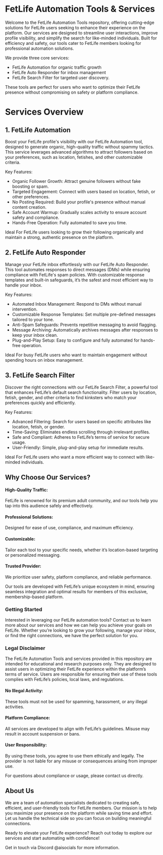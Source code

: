 # **FetLife Automation Tools & Services**
Welcome to the FetLife Automation Tools repository, offering cutting-edge solutions for FetLife users seeking to enhance their experience on the platform. Our services are designed to streamline user interactions, improve profile visibility, and simplify the search for like-minded individuals. Built for efficiency and safety, our tools cater to FetLife members looking for professional automation solutions.

We provide three core services: 
* FetLife Automation for organic traffic growth
* FetLife Auto Responder for inbox management
* FetLife Search Filter for targeted user discovery. 

These tools are perfect for users who want to optimize their FetLife presence without compromising on safety or platform compliance.

# **Services Overview**
## 1. FetLife Automation
Boost your FetLife profile's visibility with our FetLife Automation tool, designed to generate organic, high-quality traffic without spammy tactics. This service leverages advanced algorithms to attract followers based on your preferences, such as location, fetishes, and other customizable criteria.

Key Features:
* Organic Follower Growth: Attract genuine followers without fake boosting or spam.
* Targeted Engagement: Connect with users based on location, fetish, or other preferences.
* No Posting Required: Build your profile's presence without manual content creation.
* Safe Account Warmup: Gradually scales activity to ensure account safety and compliance.
* Hands-Free Operation: Fully automated to save you time.

Ideal For FetLife users looking to grow their following organically and maintain a strong, authentic presence on the platform.

## 2. FetLife Auto Responder
Manage your FetLife inbox effortlessly with our FetLife Auto Responder. This tool automates responses to direct messages (DMs) while ensuring compliance with FetLife's spam policies. With customizable response templates and built-in safeguards, it’s the safest and most efficient way to handle your inbox.

Key Features:
* Automated Inbox Management: Respond to DMs without manual intervention.
* Customizable Response Templates: Set multiple pre-defined messages tailored to your tone.
* Anti-Spam Safeguards: Prevents repetitive messaging to avoid flagging.
* Message Archiving: Automatically archives messages after responses to keep your inbox clean.
* Plug-and-Play Setup: Easy to configure and fully automated for hands-free operation.

Ideal For busy FetLife users who want to maintain engagement without spending hours on inbox management.

## 3. FetLife Search Filter
Discover the right connections with our FetLife Search Filter, a powerful tool that enhances FetLife’s default search functionality. Filter users by location, fetish, gender, and other criteria to find kinksters who match your preferences quickly and efficiently.

Key Features:
* Advanced Filtering: Search for users based on specific attributes like location, fetish, or gender.
* Time-Saving: Eliminates endless scrolling through irrelevant profiles.
* Safe and Compliant: Adheres to FetLife’s terms of service for secure usage.
* User-Friendly: Simple, plug-and-play setup for immediate results.

Ideal For FetLife users who want a more efficient way to connect with like-minded individuals.

## **Why Choose Our Services?**

#### High-Quality Traffic: 
FetLife is renowned for its premium adult community, and our tools help you tap into this audience safely and effectively.

#### Professional Solutions: 
Designed for ease of use, compliance, and maximum efficiency.

#### Customizable: 
Tailor each tool to your specific needs, whether it’s location-based targeting or personalized messaging.

#### Trusted Provider: 
We prioritize user safety, platform compliance, and reliable performance.

Our tools are developed with FetLife’s unique ecosystem in mind, ensuring seamless integration and optimal results for members of this exclusive, membership-based platform.

### **Getting Started**
Interested in leveraging our FetLife automation tools? Contact us to learn more about our services and how we can help you achieve your goals on FetLife. Whether you’re looking to grow your following, manage your inbox, or find the right connections, we have the perfect solution for you.

### **Legal Disclaimer**
The FetLife Automation Tools and services provided in this repository are intended for educational and research purposes only. They are designed to assist users in optimizing their FetLife experience within the platform’s terms of service. Users are responsible for ensuring their use of these tools complies with FetLife’s policies, local laws, and regulations.

#### No Illegal Activity: 
These tools must not be used for spamming, harassment, or any illegal activities.

#### Platform Compliance: 
All services are developed to align with FetLife’s guidelines. Misuse may result in account suspension or bans.

#### User Responsibility: 
By using these tools, you agree to use them ethically and legally. The provider is not liable for any misuse or consequences arising from improper use.

For questions about compliance or usage, please contact us directly.

## **About Us**
We are a team of automation specialists dedicated to creating safe, efficient, and user-friendly tools for FetLife members. Our mission is to help you maximize your presence on the platform while saving time and effort. Let us handle the technical side so you can focus on building meaningful connections.

Ready to elevate your FetLife experience? Reach out today to explore our services and start automating with confidence!

Get in touch via Discord @aisocials for more information. 
